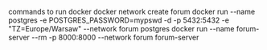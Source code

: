 commands to run docker
docker network create forum 
docker run --name postgres -e POSTGRES_PASSWORD=mypswd -d -p 5432:5432 -e "TZ=Europe/Warsaw" --network forum  postgres
docker run --name forum-server --rm -p 8000:8000 --network forum forum-server
